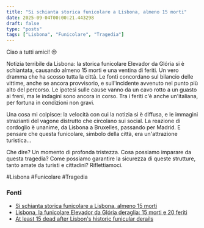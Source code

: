 ```yaml
---
title: "Si schianta storica funicolare a Lisbona, almeno 15 morti"
date: 2025-09-04T00:00:21.443298
draft: false
type: "posts"
tags: ["Lisbona", "Funicolare", "Tragedia"]
---
```


Ciao a tutti amici! 😔

Notizia terribile da Lisbona: la storica funicolare Elevador da Glória si è schiantata, causando almeno 15 morti e una ventina di feriti.  Un vero dramma che ha scosso tutta la città.  Le fonti concordano sul bilancio delle vittime, anche se ancora provvisorio, e sull'incidente avvenuto nel punto più alto del percorso.  Le ipotesi sulle cause vanno da un cavo rotto a un guasto ai freni, ma le indagini sono ancora in corso.  Tra i feriti c'è anche un'italiana, per fortuna in condizioni non gravi.

Una cosa mi colpisce:  la velocità con cui la notizia si è diffusa, e le immagini strazianti del vagone distrutto che circolano sui social.  La reazione di cordoglio è unanime, da Lisbona a Bruxelles, passando per Madrid.  E pensare che questa funicolare, simbolo della città, era un'attrazione turistica...

Che dire? Un momento di profonda tristezza.  Cosa possiamo imparare da questa tragedia? Come possiamo garantire la sicurezza di queste strutture, tanto amate da turisti e cittadini?  Riflettiamoci.

#Lisbona #Funicolare #Tragedia


### Fonti
- [Si schianta storica funicolare a Lisbona, almeno 15 morti](https://www.ansa.it/sito/notizie/topnews/2025/09/03/si-schianta-storica-funicolare-a-lisbona-almeno-15-morti_d2655520-6d40-498c-a26e-302d74bc5f26.html)
- [Lisbona, la funicolare Elevador da Glória deraglia: 15 morti e 20 feriti](https://www.repubblica.it/esteri/2025/09/03/news/lisbona_funicolare_elevador_da_gloria_deraglia_morti-424824551/)
- [At least 15 dead after Lisbon's historic funicular derails](https://www.bbc.com/news/articles/c1jzlgj915no?at_medium=RSS&at_campaign=rss)
